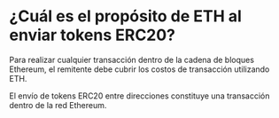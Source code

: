# ¿Cuál es el propósito de ETH al enviar tokens ERC20?

Para realizar cualquier transacción dentro de la cadena de bloques Ethereum, el remitente debe cubrir los costos de transacción utilizando ETH.

El envío de tokens ERC20 entre direcciones constituye una transacción dentro de la red Ethereum.